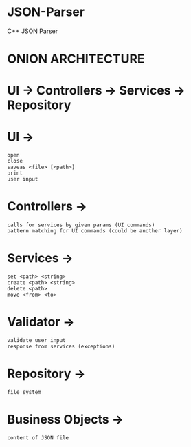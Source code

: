 # JSON-Parser
C++ JSON Parser

# ONION ARCHITECTURE 
# UI -> Controllers -> Services -> Repository
# UI ->
	open
	close
	saveas <file> [<path>]
	print
    user input
# Controllers ->
	calls for services by given params (UI commands) 
	pattern matching for UI commands (could be another layer)
# Services ->
	set <path> <string>	
	create <path> <string>
	delete <path>
	move <from> <to>
# Validator -> 
	validate user input
	response from services (exceptions) 
# Repository -> 
	file system 
# Business Objects ->
	content of JSON file
	
